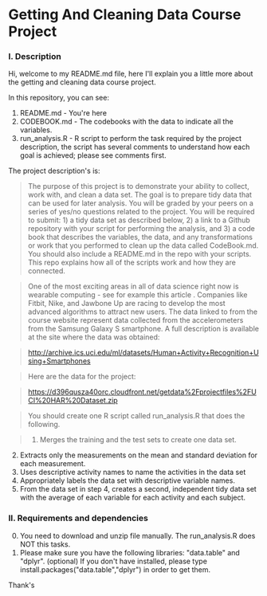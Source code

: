 # Getting And Cleaning Data Course Project

### I. Description

Hi, welcome to my README.md file, here I'll explain you a little more about the getting and cleaning data course project.

In this repository, you can see:

1. README.md - You're here 
2. CODEBOOK.md - The codebooks with the data to indicate all the variables.
3. run_analysis.R - R script to perform the task required by the project description, the script has several comments to understand how each goal is achieved; please see comments first.

The project description's is:

>The purpose of this project is to demonstrate your ability to collect, work with, and clean a data set. The goal is to prepare tidy data that can be used for later analysis. You will be graded by your peers on a series of yes/no questions related to the project. You will be required to submit: 1) a tidy data set as described below, 2) a link to a Github repository with your script for performing the analysis, and 3) a code book that describes the variables, the data, and any transformations or work that you performed to clean up the data called CodeBook.md. You should also include a README.md in the repo with your scripts. This repo explains how all of the scripts work and how they are connected.  

>One of the most exciting areas in all of data science right now is wearable computing - see for example this article . Companies like Fitbit, Nike, and Jawbone Up are racing to develop the most advanced algorithms to attract new users. The data linked to from the course website represent data collected from the accelerometers from the Samsung Galaxy S smartphone. A full description is available at the site where the data was obtained: 

>http://archive.ics.uci.edu/ml/datasets/Human+Activity+Recognition+Using+Smartphones 

>Here are the data for the project: 

>https://d396qusza40orc.cloudfront.net/getdata%2Fprojectfiles%2FUCI%20HAR%20Dataset.zip 

>You should create one R script called run_analysis.R that does the following. 

>1. Merges the training and the test sets to create one data set.
2. Extracts only the measurements on the mean and standard deviation for each measurement. 
3. Uses descriptive activity names to name the activities in the data set
4. Appropriately labels the data set with descriptive variable names. 
5. From the data set in step 4, creates a second, independent tidy data set with the average of each variable for each activity and each subject.

### II. Requirements and dependencies 

0. You need to download and unzip file manually. The run_analysis.R does NOT this tasks.
1. Please make sure you have the following libraries: "data.table" and "dplyr".
(optional) If you don't have installed, please type install.packages("data.table","dplyr") in order to get them.

Thank's
